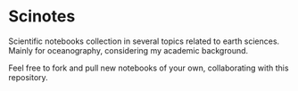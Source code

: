 # Scinotes

Scientific notebooks collection in several topics related to earth sciences. Mainly for oceanography, considering my academic background.

Feel free to fork and pull new notebooks of your own, collaborating with this repository.
